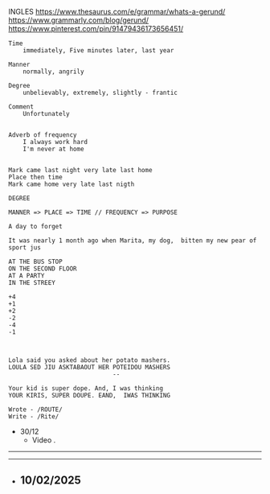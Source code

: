
INGLES
https://www.thesaurus.com/e/grammar/whats-a-gerund/
https://www.grammarly.com/blog/gerund/
https://www.pinterest.com/pin/91479436173656451/

	Time
		immediately, Five minutes later, last year

	Manner
		normally, angrily

	Degree
		unbelievably, extremely, slightly - frantic

	Comment
		Unfortunately


	Adverb of frequency
		I always work hard
		I'm never at home


	Mark came last night very late last home
	Place then time
	Mark came home very late last nigth

	DEGREE 

	MANNER => PLACE => TIME // FREQUENCY => PURPOSE

	A day to forget

	It was nearly 1 month ago when Marita, my dog,  bitten my new pear of sport jus

	AT THE BUS STOP 
	ON THE SECOND FLOOR
	AT A PARTY
	IN THE STREEY
	
	+4
	+1
	+2
	-2
	-4
	-1
	
	
	
	Lola said you asked about her potato mashers.
	LOULA SED JIU ASKTABAOUT HER POTEIDOU MASHERS
								 --
	
	Your kid is super dope. And, I was thinking
	YOUR KIRIS, SUPER DOUPE. EAND, 	IWAS THINKING
	
	Wrote - /ROUTE/
	Write - /Rite/

- 30/12
  - Video
  	. 

-------------------------------------------------------------------------------------------------------------------------
-------------------------------------------------------------------------------------------------------------------------

- 10/02/2025
  - 